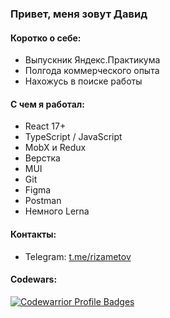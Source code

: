 ### Привет, меня зовут Давид

#### Коротко о себе:

- Выпускник Яндекс.Практикума
- Полгода коммерческого опыта
- Нахожусь в поиске работы

#### С чем я работал:

- React 17+
- TypeScript / JavaScript
- MobX и Redux
- Верстка
- MUI
- Git
- Figma
- Postman
- Немного Lerna

#### Контакты:

- Telegram: [t.me/rizametov](https://t.me/rizametov)</br>

#### Codewars:
[![Codewarrior Profile Badges](https://www.codewars.com/users/rizametov/badges/large)](https://www.codewars.com/users/rizametov)
